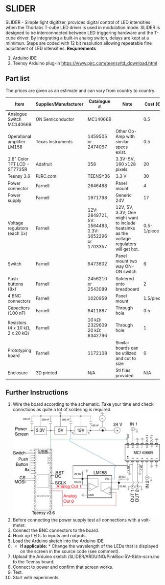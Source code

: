 # SLIDER

SLIDER - Simple light digitizer, provides digital control of LED intensities when the Thorlabs T-cube LED driver 
is used in modulation mode. SLIDER is designed to be interconnected between LED triggering hardware and the T-cube driver.
By integrating a built-in analog switch, delays are kept at a mimimun. Steps are coded with 12 bit resolution allowing repeatable fine adjustment of LED intensities.
**Requirements**
1. Arduino IDE
1. Teensy Arduino plug-in https://www.pjrc.com/teensy/td_download.html



## Part list

The prices are given as an estimate and can vary from country to country.

Item | Supplier/Manufacturer | Catalogue # | Note | Cost (€)
------------ | ------------- | ------------- | ------------- | -------------
Analogue Switch MC14066B | ON Semiconductor | MC14066B | | 0.5
Operational amplifier LM158 | Texas Instruments | 1459505 or 2474067 | Other Op-Amp with similar specs exist. | 0.5
1.8" Color TFT LCD - ST7735R | Adafruit | 358 | 3.3V-5V, 160 x128 pixels| 20
Teensy 3.6 |PJRC.com| TEENSY36 | 3.3 V| 30
Power connector | Farnell | 2646488 | Panel mount | 4
Power supply | Farnell | 1971798 | Generic 24V | 17
Voltage regulators (each 1x) | Farnell | 12V: 2849721, 5V: 1564483, 3.3V: 1652296 or 1703357 | 12V, 5V, 3.3V; One might want to include heatsinks as the voltage regulators will get hot. | 0.5-1/piece
Switch | Farnell | 9473602 | Panel mount two way ON-ON switch  | 6
Push buttons (8x) | Farnell | 2456210 or 2543089 | Soldered onto breadboard | 2
4 BNC connectors  | Farnell | 1020959 | Panel mount | 1.5/piece
Capacitors (100 nF) | Farnell | 9411887 | Through hole | 0.5
Resistors (4 x 10 kΩ, 2 x 20 kΩ)| Farnell | 10 kΩ: 2329609 20 kΩ: 9342796 | Through hole | 1
Prototyping board | Farnell | 1172108 | Similar boards can be utilized and cut to size | 6
Enclosure | 3D printed | N/A | Stl files provided | N/A





## Further Instructions

1. Wire the board according to the schematic. Take your time and check connctions as quite a lot of soldering is required. 
![Circuit Image](https://github.com/Kolelab/Fluorescence-Microscopy-Tools/blob/master/SLIDER/Circuit%20SLIDER.png)
1. Before connecting the power supply test all connections with a volt-meter.
1. Connect the BNC connectors to the board.
1. Hook up LEDs to inputs and outputs.
1. Load the Arduino sketch into the Arduino IDE
1. * **if applicable:** * Change the wavelength of the LEDs that is displayed on the screen in the source code (see comment).
1. Upload the Arduino sketch /SLIDER/ARDUINO/PinkBox-5V-8btn-scrn.ino to the Teensy board.
1. Connect to power and confirm that screen works.
1. Test.
1. Start with experiments.

